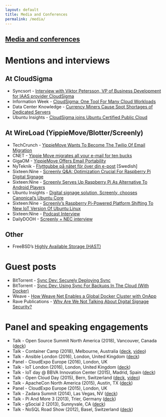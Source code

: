 ```yaml
---
layout: default
title: Media and Conferences
permalink: /media/
---
```

<div class="copy">
  <a href=""><h2 class="post-title">Media and conferences</h2></a>
  <h1>Mentions and interviews</h1>
  <h2>At CloudSigma</h2>
  <ul>
    <li>Syncsort - <a href="https://blog.syncsort.com/2015/01/big-data/interview-viktor-petersson-vp-business-development-iaas-provider-cloudsigma/">Interview with Viktor Petersson, VP of Business Development for IAAS provider CloudSigma</a></li>
    <li>Information Week - <a href="https://www.informationweek.com/cloud/cloud-storage/cloudsigma-one-tool-for-many-cloud-workloads/d/d-id/1114055">CloudSigma: One Tool For Many Cloud Workloads</a></li>
    <li>Data Center Knowledge - <a href="https://www.informationweek.com/cloud/cloud-storage/cloudsigma-one-tool-for-many-cloud-workloads/d/d-id/1114055">Currency Miners Cause Spot Shortages of Dedicated Servers</a></li>
    <li>Ubuntu Insights - <a href="https://blog.ubuntu.com/2014/10/15/cloudsigma-joins-ubuntu-certified-public-cloud">CloudSigma joins Ubuntu Certified Public Cloud</a></li>
  </ul>
  <h2>At WireLoad (YippieMove/Blotter/Screenly)</h2>
  <ul>
    <li>TechCrunch - <a href="https://techcrunch.com/2012/02/07/yippiemove-wants-to-become-the-twilio-of-email-migration/">YippieMove Wants To Become The Twilio Of Email Migration</a></li>
    <li>CNET - <a href="https://www.cnet.com/news/yippie-move-migrates-all-your-e-mail-for-ten-bucks/"">Yippie Move migrates all your e-mail for ten bucks</a></li>
    <li>GigaOM - <a href="https://gigaom.com/2008/08/14/yippiemove-email-portability/">YippieMove Offers Email Portability</a></li>
    <li>NyTeknik - <a href="https://www.nyteknik.se/digitalisering/flyttgubbe-pa-natet-for-over-din-e-post-6408650">Flyttgubbe på nätet för över din e-post</a> [Swedish]</li>
    <li>Sixteen:Nine - <a href="https://www.sixteen-nine.net/2014/03/24/screenly-qa-optimization-crucial-raspberry-pi-digital-signage/">Screenly Q&amp;A: Optimization Crucial For Raspberry Pi Digital Signage</a></li>
    <li>Sixteen:Nine - <a href="https://www.sixteen-nine.net/2013/05/03/screenly-serves-raspberry-pi-alternative-android-players/">Screenly Serves Up Raspberry Pi As Alternative To Android Players</a></li>
    <li>Ubuntu Insights - <a href="https://blog.ubuntu.com/2016/05/18/digital-signage-solution-screenly-chooses-canonicals-ubuntu-core">Digital signage solution, Screenly, chooses Canonical’s Ubuntu Core</a></li>
    <li>Sixteen:Nine - <a href="https://www.sixteen-nine.net/2016/05/18/screenlys-raspberry-pi-powered-platform-shifting-to-new-iot-version-of-ubuntu-linux/">Screenly’s Raspberry Pi-Powered Platform Shifting To New IoT Version Of Ubuntu Linux</a></li>
    <li>Sixteen:Nine - <a href="http://sixteennine.podbean.com/e/viktor-petersson-screenly/">Podcast Interview</a></li>
    <li>DailyDOOH - <a href="https://www.youtube.com/watch?v=LtFCOHrgvs4">Screenly + NEC interview</a></li>
  </ul>
  <h2>Other</h2>
  <ul>
    <li>FreeBSD’s <a href="https://www.freebsd.org/doc/en/books/handbook/disks-hast.html">Highly Available Storage (HAST)</a></li>
  </ul>
  <h1>Guest posts</h1>
  <ul>
    <li>BitTorrent - <a href="https://www.resilio.com/blog/sync-dev-securely-deploying-sync">Sync Dev: Securely Deploying Sync</a></li>
    <li>BitTorrent - <a href="https://www.resilio.com/blog/sync-dev-using-sync-for-backups-in-the-cloud-with-docker">Sync Dev: Using Sync For Backups In The Cloud (With Docker)</a></li>
    <li>Weave - <a href="https://www.weave.works/blog/weave-global-docker-cluster/">How Weave Net Enables a Global Docker Cluster with OnApp</a></li>
    <li>Rave Publications - <a href="https://www.ravepubs.com/not-talking-digital-signage-security/">Why Are We Not Talking About Digital Signage Security?</a></li>
  </ul>
  <h1>Panel and speaking engagements</h1>
  <ul>
    <li>Talk - Open Source Summit North America (2018), Vancouver, Canada (<a href="https://events.linuxfoundation.org/wp-content/uploads/2017/11/The-S-in-IoT-Stands-for-Security-Viktor-Petersson-Screenly-Andrew-Martin-Control-Plane.pdf">deck</a>)</li>
    <li>Talk - Container Camp (2018), Melbourne, Australia (<a href="https://docs.google.com/presentation/d/1E1ZzkMmytOoW-aLkWlJzFT1MYLWE2RyAv0qOjQkxDt8/edit?usp=sharing">deck</a>, <a href="https://www.youtube.com/watch?v=PmWYTjr_Xso">video</a>)</li>
    <li>Talk - Ansible London (2016), London, United Kingdom (<a href="https://speakerdeck.com/vpetersson/provisioner-at-ansible-london">deck</a>)</li>
    <li>Panel - CloudExpo Europe (2016), London, UK</li>
    <li>Talk - IoT London (2016), London, United Kingdom (<a href="https://speakerdeck.com/vpetersson/screenly-at-iot-london">deck</a>)</li>
    <li>Talk - IoT day @ BBVA Innovation Center (2015), Madrid, Spain (<a href="https://speakerdeck.com/vpetersson/iot-use-case-screenly">deck</a>)</li>
    <li>Talk - Open Cloud Day (2015), Bern, Switzerland (<a href="https://speakerdeck.com/vpetersson/server-evolution-from-mainframes-to-containers-and-paas">deck</a>, <a href="https://www.youtube.com/watch?v=pHdc3f98Kxs&index=11&list=PLofS3lNZckseu0v_CP4XjgDUQxRKfF6gA">video</a>) </li>
    <li>Talk - ApacheCon North America (2015), Austin, TX (<a href="https://speakerdeck.com/vpetersson/an-introduction-to-cgroups-and-cgroupspy">deck</a>)</li>
    <li>Panel - CloudExpo Europe (2015), London, UK</li>
    <li>Talk - Zadara Summit (2014), Las Vegas, NV (<a href="https://speakerdeck.com/vpetersson/cloudsigma-zadara-summit">deck</a>)</li>
    <li>Talk - Pi And More 3 (2013), Trier, Germany (<a href="https://speakerdeck.com/vpetersson/screenly-at-pi-and-more-3">deck</a>)</li>
    <li>Talk - gSocial 2 (2013), Sunnyvale, CA (<a href=https://speakerdeck.com/vpetersson/email-migration-best-practices">deck</a>)</li>
    <li>Talk - NoSQL Road Show (2012), Basel, Switzerland (<a href="https://speakerdeck.com/vpetersson/mongodbs-replica-sets-painless-scaling-and-high-availability-ha">deck</a>)</li>
  </ul>
</div>

